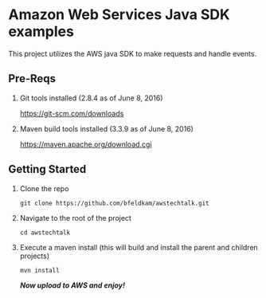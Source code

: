 # Amazon Web Services Java SDK examples
This project utilizes the AWS java SDK to make requests and handle events.

## Pre-Reqs
1. Git tools installed (2.8.4 as of June 8, 2016)

   https://git-scm.com/downloads

2. Maven build tools installed (3.3.9 as of June 8, 2016)

   https://maven.apache.org/download.cgi

## Getting Started
1. Clone the repo
 
   `git clone https://github.com/bfeldkam/awstechtalk.git`

2. Navigate to the root of the project

   `cd awstechtalk`
   
3. Execute a maven install (this will build and install the parent and children projects)

   `mvn install`
   
   
   **_Now upload to AWS and enjoy!_**
